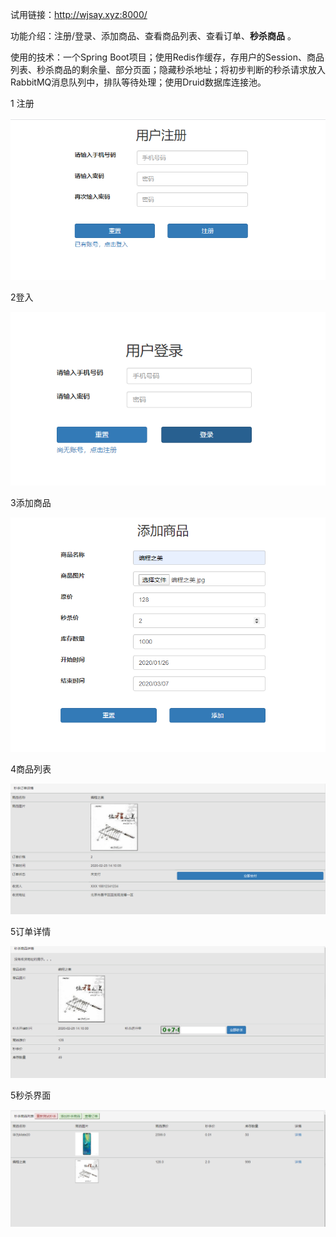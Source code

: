 试用链接：http://wjsay.xyz:8000/

功能介绍：注册/登录、添加商品、查看商品列表、查看订单、**秒杀商品** 。

使用的技术：一个Spring Boot项目；使用Redis作缓存，存用户的Session、商品列表、秒杀商品的剩余量、部分页面；隐藏秒杀地址；将初步判断的秒杀请求放入RabbitMQ消息队列中，排队等待处理；使用Druid数据库连接池。

1 注册

![img01](images\img01.png)

2登入

![img02](images\img02.png)

3添加商品

![img03](images\img03.png)

4商品列表

![img04](images\img04.png)

5订单详情

![img05](images\img05.png)

5秒杀界面

![img06](images\img06.png)

